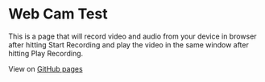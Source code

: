 # Web Cam Test

This is a page that will record video and audio from your device in browser after hitting Start Recording and play the video in the same window after hitting Play Recording.

View on [GitHub pages](https://mp7373.github.io/WebCamWebApiTest/)
